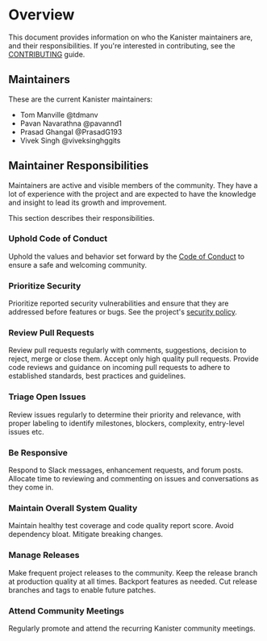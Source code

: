 # Overview

This document provides information on who the Kanister maintainers are, and
their responsibilities. If you're interested in contributing, see the
[CONTRIBUTING](CONTRIBUTING.md) guide.

## Maintainers

These are the current Kanister maintainers:

* Tom Manville @tdmanv
* Pavan Navarathna @pavannd1
* Prasad Ghangal @PrasadG193
* Vivek Singh @viveksinghggits

## Maintainer Responsibilities

Maintainers are active and visible members of the community. They have a lot of
experience with the project and are expected to have the knowledge and
insight to lead its growth and improvement.

This section describes their responsibilities.

### Uphold Code of Conduct

Uphold the values and behavior set forward by the
[Code of Conduct](CODE_OF_CONDUCT.md) to ensure a safe and welcoming community.

### Prioritize Security

Prioritize reported security vulnerabilities and ensure that they are addressed
before features or bugs. See the project's [security policy](SECURITY.md).

### Review Pull Requests

Review pull requests regularly with comments, suggestions, decision to reject,
merge or close them. Accept only high quality pull requests. Provide code
reviews and guidance on incoming pull requests to adhere to established
standards, best practices and guidelines.

### Triage Open Issues

Review issues regularly to determine their priority and relevance, with proper
labeling to identify milestones, blockers, complexity, entry-level issues etc.

### Be Responsive

Respond to Slack messages, enhancement requests, and forum posts. Allocate time
to reviewing and commenting on issues and conversations as they come in.

### Maintain Overall System Quality

Maintain healthy test coverage and code quality report score. Avoid dependency
bloat. Mitigate breaking changes.

### Manage Releases

Make frequent project releases to the community. Keep the release branch at
production quality at all times. Backport features as needed. Cut release
branches and tags to enable future patches.

### Attend Community Meetings

Regularly promote and attend the recurring Kanister community meetings.
